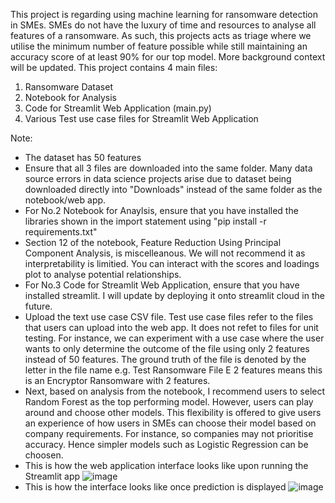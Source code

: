 This project is regarding using machine learning for ransomware detection in SMEs. SMEs do not have the luxury of time and resources to analyse all features of a ransomware. As such, this projects acts as triage where we utilise the minimum number of feature possible while still maintaining an accuracy score of at least 90% for our top model. More background context will be updated. This project contains 4 main files:
1) Ransomware Dataset
2) Notebook for Analysis 
3) Code for Streamlit Web Application (main.py)
4) Various Test use case files for Streamlit Web Application

Note:
- The dataset has 50 features
- Ensure that all 3 files are downloaded into the same folder. Many data source errors in data science projects arise due to dataset being downloaded directly into "Downloads" instead of the same folder as the notebook/web app.
- For No.2 Notebook for Anaylsis, ensure that you have installed the libraries shown in the import statement using "pip install -r requirements.txt"
- Section 12 of the notebook, Feature Reduction Using Principal Component Analysis, is miscelleanous. We will not recommend it as interpretability is limitied. You can interact with the scores and loadings plot to analyse potential relationships.
- For No.3 Code for Streamlit Web Application, ensure that you have installed streamlit. I will update by deploying it onto streamlit cloud in the future.
- Upload the text use case CSV file. Test use case files refer to the files that users can upload into the web app. It does not refet to files for unit testing. For instance, we can experiment with a use case where the user wants to only determine the outcome of the file using only 2 features instead of 50 features. The ground truth of the file is denoted by the letter in the file name e.g. Test Ransomware File E 2 features means this is an Encryptor Ransomware with 2 features.
- Next, based on analysis from the notebook, I recommend users to select Random Forest as the top performing model. However, users can play around and choose other models. This flexibility is offered to give users an experience of how users in SMEs can choose their model based on company requirements. For instance, so companies may not prioritise accuracy. Hence simpler models such as Logistic Regression can be choosen. 
- This is how the web application interface looks like upon running the Streamlit app
![image](https://github.com/khairulofficial/ransomwaredetection/assets/59458479/c951cf27-35ea-48cc-9540-8628aae919b2)
- This is how the interface looks like once prediction is displayed
![image](https://github.com/khairulofficial/ransomwaredetection/assets/59458479/41c34fae-8fcb-4405-80bd-fd3dafc99695)



